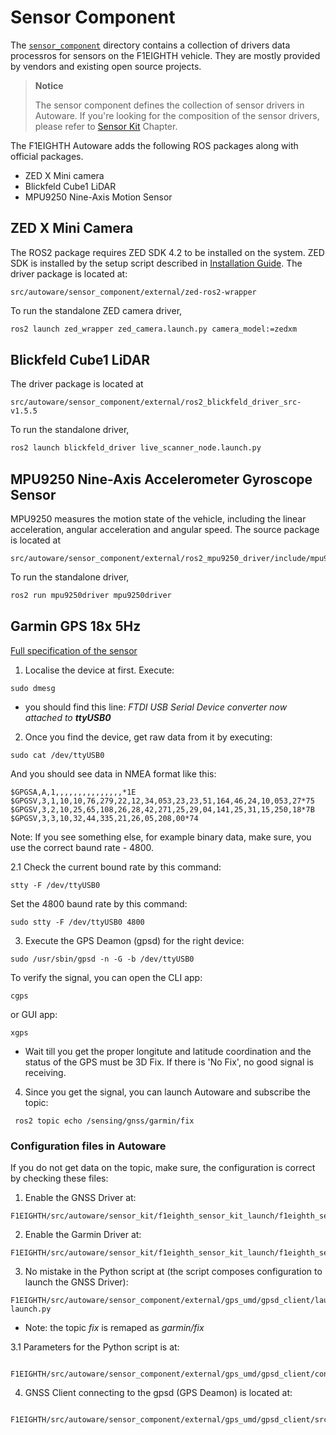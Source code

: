 # Sensor Component

The
[`sensor_component`](https://github.com/NEWSLabNTU/F1EIGHTH/tree/main/src/autoware/sensor_component)
directory contains a collection of drivers data processros for sensors
on the F1EIGHTH vehicle. They are mostly provided by vendors and
existing open source projects.

> **Notice**
>
> The sensor component defines the collection of sensor drivers in
> Autoware. If you're looking for the composition of the sensor
> drivers, please refer to [Sensor Kit](sensor_kit.md) Chapter.

The F1EIGHTH Autoware adds the following ROS packages along with
official packages.

- ZED X Mini camera
- Blickfeld Cube1 LiDAR
- MPU9250 Nine-Axis Motion Sensor

## ZED X Mini Camera

The ROS2 package requires ZED SDK 4.2 to be installed on the
system. ZED SDK is installed by the setup script described in
[Installation Guide](installation.md). The driver package is located
at:

```
src/autoware/sensor_component/external/zed-ros2-wrapper
```

To run the standalone ZED camera driver,

```sh
ros2 launch zed_wrapper zed_camera.launch.py camera_model:=zedxm
```

## Blickfeld Cube1 LiDAR

The driver package is located at

```
src/autoware/sensor_component/external/ros2_blickfeld_driver_src-v1.5.5
```

To run the standalone driver,

```sh
ros2 launch blickfeld_driver live_scanner_node.launch.py
```

## MPU9250 Nine-Axis Accelerometer Gyroscope Sensor

MPU9250 measures the motion state of the vehicle, including the linear
acceleration, angular acceleration and angular speed. The source
package is located at

```
src/autoware/sensor_component/external/ros2_mpu9250_driver/include/mpu9250driver
```

To run the standalone driver,

```sh
ros2 run mpu9250driver mpu9250driver
```
## Garmin GPS 18x 5Hz
[Full specification of the sensor](https://static.garmin.com/pumac/GPS_18x_Tech_Specs.pdf)

1. Localise the device at first. Execute:
```
sudo dmesg
```
- you should find this line: *FTDI USB Serial Device converter now attached to **ttyUSB0***

2. Once you find the device, get raw data from it by executing:
```
sudo cat /dev/ttyUSB0
```

And you should see data in NMEA format like this:
```
$GPGSA,A,1,,,,,,,,,,,,,,,*1E
$GPGSV,3,1,10,10,76,279,22,12,34,053,23,23,51,164,46,24,10,053,27*75
$GPGSV,3,2,10,25,65,108,26,28,42,271,25,29,04,141,25,31,15,250,18*7B
$GPGSV,3,3,10,32,44,335,21,26,05,208,00*74
```

Note: If you see something else, for example binary data, make sure, you use the correct baund rate - 4800.

2.1 Check the current bound rate by this command:
```
stty -F /dev/ttyUSB0
```
Set the 4800 baund rate by this command:
```
sudo stty -F /dev/ttyUSB0 4800
```

3. Execute the GPS Deamon (gpsd) for the right device:
```
sudo /usr/sbin/gpsd -n -G -b /dev/ttyUSB0
```

To verify the signal, you can open the CLI app:
```
cgps
```
or GUI app:
```
xgps
```

- Wait till you get the proper longitute and latitude coordination and the status of the GPS must be 3D Fix. If there is 'No Fix', no good signal is receiving.

4. Since you get the signal, you can launch Autoware and subscribe the topic:
```
 ros2 topic echo /sensing/gnss/garmin/fix
```

### Configuration files in Autoware
If you do not get data on the topic, make sure, the configuration is correct by checking these files:

1. Enable the GNSS Driver at:
```
F1EIGHTH/src/autoware/sensor_kit/f1eighth_sensor_kit_launch/f1eighth_sensor_kit_launch/launch/sensing.launch.xml
```

2. Enable the Garmin Driver at:
```
F1EIGHTH/src/autoware/sensor_kit/f1eighth_sensor_kit_launch/f1eighth_sensor_kit_launch/launch/gnss.launch.xml
```

3. No mistake in the Python script at (the script composes configuration to launch the GNSS Driver):
```
F1EIGHTH/src/autoware/sensor_component/external/gps_umd/gpsd_client/launch/gpsd_client-launch.py
```
-  Note: the topic *fix* is remaped as *garmin/fix*

3.1 Parameters for the Python script is at:
```
 F1EIGHTH/src/autoware/sensor_component/external/gps_umd/gpsd_client/config/gpsd_client.yaml
```

4. GNSS Client connecting to the gpsd (GPS Deamon) is located at:
```
 F1EIGHTH/src/autoware/sensor_component/external/gps_umd/gpsd_client/src/client.cpp
```



